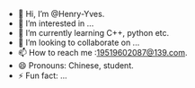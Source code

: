 - 👋 Hi, I’m @Henry-Yves.
- 👀 I’m interested in ...
- 🌱 I’m currently learning C++, python etc.
- 💞️ I’m looking to collaborate on ...
- 📫 How to reach me :19519602087@139.com.
- 😄 Pronouns: Chinese, student.
- ⚡ Fun fact: ...

<!---
Henry-Yves/Henry-Yves is a ✨ special ✨ repository because its `README.md` (this file) appears on your GitHub profile.
You can click the Preview link to take a look at your changes.
--->
